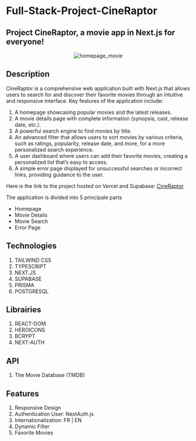# Full-Stack-Project-CineRaptor
## Project CineRaptor, a movie app in Next.js for everyone!
<div align="center">
  <img src="https://github.com/user-attachments/assets/c8f71ee2-5241-428d-a866-e6f411e8c469" alt="homepage_movie";">
</div>

## Description 
CineRaptor is a comprehensive web application built with Next.js that allows users to search for and discover their favorite movies through an intuitive and responsive interface. Key features of the application include:
1. A homepage showcasing popular movies and the latest releases.
2. A movie details page with complete information (synopsis, cast, release date, etc.).
3. A powerful search engine to find movies by title.
4. An advanced filter that allows users to sort movies by various criteria, such as ratings, popularity, release date, and more, for a more personalized search experience.
5. A user dashboard where users can add their favorite movies, creating a personalized list that’s easy to access.
6. A simple error page displayed for unsuccessful searches or incorrect links, providing guidance to the user.

Here is the link to the project hosted on Vercel and Supabase: [CineRaptor](https://full-stack-project-cine-raptor.vercel.app/fr)

The application is divided into 5 principale parts

- Homepage
- Movie Details
- Movie Search
- Error Page 

## Technologies
1. TAILWIND CSS 
2. TYPESCRIPT
4. NEXT.JS
5. SUPABASE
6. PRISMA
7. POSTGRESQL

## Librairies 
1. REACT-DOM 
2. HEROICONS
3. BCRYPT
4. NEXT-AUTH 

## API
1. The Movie Database (TMDB)

## Features 
1. Responsive Design
2. Authentication User: NextAuth.js
3. Internationalization: FR | EN
4. Dynamic Filter
5. Favorite Movies 

